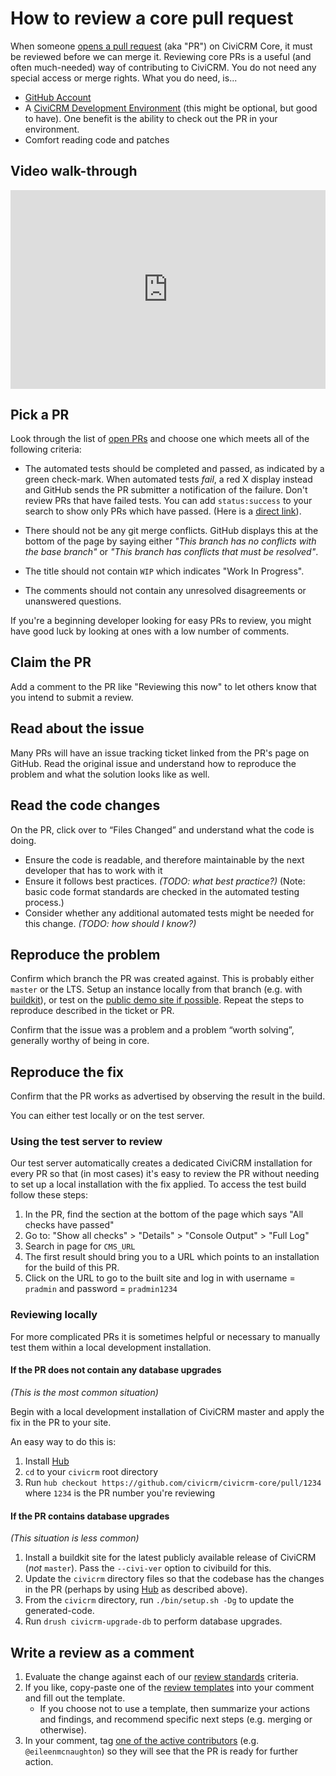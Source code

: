 # How to review a core pull request

When someone [opens a pull request](/tools/git.md#pr) (aka "PR") on CiviCRM Core, it must be reviewed before we can merge it. Reviewing core PRs is a useful (and often much-needed) way of contributing to CiviCRM. You do not need any special access or merge rights. What you do need, is...

* [GitHub Account](https://github.com)
* A [CiviCRM Development Environment](https://github.com/civicrm/civicrm-buildkit/blob/master/doc/civibuild.md) (this might be optional, but good to have). One benefit is the ability to check out the PR in your environment.
* Comfort reading code and patches

## Video walk-through

<div style="position:relative;padding-top:63%;">
  <iframe src="https://www.youtube.com/embed/s7Tt5PGfHl4?rel=0" frameborder="0" allow="encrypted-media" allowfullscreen
    style="position:absolute;top:0;left:0;width:100%;height:100%;"></iframe>
</div>

## Pick a PR

Look through the list of [open PRs](https://github.com/civicrm/civicrm-core/pulls) and choose one which meets all of the following criteria:

* The automated tests should be completed and passed, as indicated by a green check-mark. When automated tests *fail*, a red X display instead and GitHub sends the PR submitter a notification of the failure. Don't review PRs that have failed tests. You can add `status:success` to your search to show only PRs which have passed. (Here is a [direct link](https://github.com/civicrm/civicrm-core/pulls?utf8=%E2%9C%93&q=is%3Aopen%20is%3Apr%20status%3Asuccess)).

* There should not be any git merge conflicts. GitHub displays this at the bottom of the page by saying either *"This branch has no conflicts with the base branch"* or *"This branch has conflicts that must be resolved"*.

* The title should not contain `WIP` which indicates "Work In Progress".

* The comments should not contain any unresolved disagreements or unanswered questions.

If you're a beginning developer looking for easy PRs to review, you might have good luck by looking at ones with a low number of comments.


## Claim the PR

Add a comment to the PR like "Reviewing this now" to let others know that you intend to submit a review.

## Read about the issue

Many PRs will have an issue tracking ticket linked from the PR's page on GitHub. Read the original issue and understand how to reproduce the problem and what the solution looks like as well.

## Read the code changes

On the PR, click over to “Files Changed” and understand what the code is doing.

* Ensure the code is readable, and therefore maintainable by the next developer that has to work with it
* Ensure it follows best practices. *(TODO: what best practice?)* (Note: basic code format standards are checked in the automated testing process.)
* Consider whether any additional automated tests might be needed for this change. *(TODO: how should I know?)*

## Reproduce the problem

Confirm which branch the PR was created against. This is probably either `master` or the LTS. Setup an instance locally from that branch (e.g. with [buildkit](https://github.com/civicrm/civicrm-buildkit)), or test on the [public demo site if possible](https://civicrm.org/demo). Repeat the steps to reproduce described in the ticket or PR.

Confirm that the issue was a problem and a problem “worth solving”, generally worthy of being in core.

## Reproduce the fix

Confirm that the PR works as advertised by observing the result in the build.

You can either test locally or on the test server.

### Using the test server to review

Our test server automatically creates a dedicated CiviCRM installation for every PR so that (in most cases) it's easy to review the PR without needing to set up a local installation with the fix applied. To access the test build follow these steps:

1. In the PR, find the section at the bottom of the page which says "All checks have passed"
1. Go to: "Show all checks" > "Details" > "Console Output" > "Full Log"
1. Search in page for `CMS_URL`
1. The first result should bring you to a URL which points to an installation for the build of this PR.
1. Click on the URL to go to the built site and log in with username = `pradmin` and password = `pradmin1234`

### Reviewing locally

For more complicated PRs it is sometimes helpful or necessary to manually test them within a local development installation.

#### If the PR does not contain any database upgrades

*(This is the most common situation)*

Begin with a local development installation of CiviCRM master and apply the fix in the PR to your site.

An easy way to do this is:

1. Install [Hub](https://hub.github.com/)
1. `cd` to your `civicrm` root directory
1. Run `hub checkout https://github.com/civicrm/civicrm-core/pull/1234` where `1234` is the PR number you're reviewing

#### If the PR contains database upgrades

*(This situation is less common)*

1. Install a buildkit site for the latest publicly available release of CiviCRM (*not* `master`). Pass the `--civi-ver` option to civibuild for this.
1. Update the `civicrm` directory files so that the codebase has the changes in the PR (perhaps by using [Hub](https://hub.github.com/) as described above).
1. From the `civicrm` directory, run `./bin/setup.sh -Dg` to update the generated-code.
1. Run `drush civicrm-upgrade-db` to perform database upgrades.


## Write a review as a comment

1. Evaluate the change against each of our [review standards](/standards/review.md) criteria.
1. If you like, copy-paste one of the [review templates](/standards/review.md#templates) into your comment and fill out the template. 
    * If you choose not to use a template, then summarize your actions and findings, and recommend specific next steps (e.g. merging or otherwise).
1. In your comment, tag [one of the active contributors](https://github.com/civicrm/civicrm-core/graphs/contributors) (e.g. `@eileenmcnaughton`) so they will see that the PR is ready for further action.

